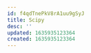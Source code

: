 ```yaml
---
id: f4qdTnePkV8rA1uu9gSyJ
title: Scipy
desc: ''
updated: 1635935123364
created: 1635935123364
---
```


